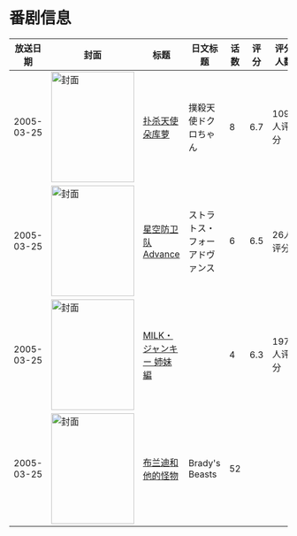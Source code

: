 # 番剧信息

|放送日期|封面|标题|日文标题|话数|评分|评分人数|
|---|---|---|---|---|---|---|
|2005-03-25|<img src="//lain.bgm.tv/pic/cover/c/cc/43/3059_BX3r7.jpg" alt="封面" style="width:150px;height:200px;object-fit:cover;">|[扑杀天使朵库萝](https://bangumi.tv/subject/3059)|撲殺天使ドクロちゃん|8|6.7|1097人评分|
|2005-03-25|<img src="//lain.bgm.tv/pic/cover/c/11/f1/48992_d0rkg.jpg" alt="封面" style="width:150px;height:200px;object-fit:cover;">|[星空防卫队 Advance](https://bangumi.tv/subject/48992)|ストラトス・フォー アドヴァンス|6|6.5|26人评分|
|2005-03-25|<img src="/img/no_icon_subject.png" alt="封面" style="width:150px;height:200px;object-fit:cover;">|[MILK・ジャンキー 姉妹編](https://bangumi.tv/subject/70417)||4|6.3|197人评分|
|2005-03-25|<img src="//lain.bgm.tv/pic/cover/c/9a/10/522746_n22b7.jpg" alt="封面" style="width:150px;height:200px;object-fit:cover;">|[布兰迪和他的怪物](https://bangumi.tv/subject/522746)|Brady's Beasts|52|||

